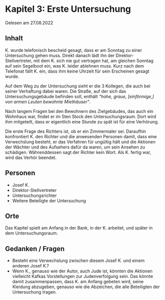 # Kapitel 3: Erste Untersuchung

Gelesen am 27.08.2022

## Inhalt

K. wurde telefonisch bescheid gesagt, dass er am Sonntag zu einer Untersuchung gehen muss.
Direkt danach lädt ihn der Direktor-Stellvertreter, mit dem K. sich nie gut vertragen hat,
am gleichen Sonntag auf sein Segelboot ein, was K. leider ablehnen muss.
Kurz nach dem Telefonat fällt K. ein, dass ihm keine Uhrzeit für sein Erscheinen gesagt wurde.

Auf dem Weg zu der Untersuchung sieht er die 3 Kollegen, die auch bei seiner Verhaftung dabei waren.
Die Straße, auf der sich das Untersuchungsgebäude befinden soll, enthält
_"hohe, graue, \[einförmige,] von armen Leuten bewohnte Miethäuser"_.

Nach langem Fragen bei den Bewohnern des Zielgebäudes, das auch ein Wohnhaus war,
findet er im 5ten Stock den Untersuchungsraum.
Dort wird ihm mitgeteilt, dass er eigentlich eine Stunde zu spät ist für eine Verhörung.

Die erste Frage des Richters ist, ob er ein Zimmermaler sei.
Daraufhin konfrontiert K. den Richter und die anwesenden Personen damit,
dass eine Verwechslung besteht, er das Verfahren für ungültig hält
und die Aktionen der Wächter und des Aufsehers dafür da waren, um sein Ansehen zu schädigen.
Währenddessen sagt der Richter kein Wort.
Als K. fertig war, wird das Verhör beendet.

## Personen

- Josef K.
- Direktor-Stellvertreter
- Untersuchungsrichter
- Weitere Beteiligte der Untersuchung

## Orte

Das Kapitel spielt am Anfang in der Bank, in der K. arbeitet, und später in dem Untersuchungsraum.

## Gedanken / Fragen

- Besteht eine Verwechslung zwischen diesem Josef K. und einem anderen Josef K.?
- Wenn K., genauso wie der Autor, auch Jude ist,
  könnten die Aktionen vielleicht Kafkas Vorstellungen zur Judenverfolgung sein.
  Das könnte damit zusammenpassen, dass K. am Anfang gebeten wird, seine Kleidung abzugeben, genauso wie die Abzeichen,
  die alle Beteiligten der Untersuchung tragen.
